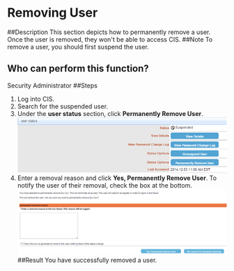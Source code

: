 # Removing User
##Description
This section depicts how to permanently remove a user. Once the user is removed, they won't be able to access CIS.
##Note
To remove a user, you should first suspend the user.
## Who can perform this function?
Security Administrator
##Steps
1. Log into CIS.
2. Search for the suspended user.
3. Under the **user status** section, click **Permanently Remove User**.
![](ru-3.png)
4. Enter a removal reason and click **Yes, Permanently Remove User**. To notify the user of their removal, check the box at the bottom.
![](ru-4.png)
##Result
You have successfully removed a user.


